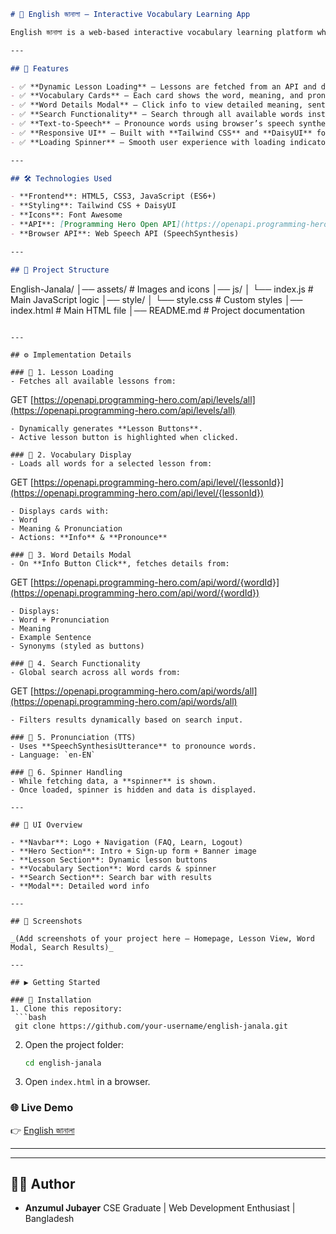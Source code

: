 ```markdown
# 📘 English জানালা – Interactive Vocabulary Learning App  

English জানালা is a web-based interactive vocabulary learning platform where users can explore lessons, learn new words with meanings, pronunciations, synonyms, and examples. It also includes search functionality, text-to-speech for word pronunciation, and modal-based word details.  

---

## 🚀 Features  

- ✅ **Dynamic Lesson Loading** – Lessons are fetched from an API and displayed dynamically.  
- ✅ **Vocabulary Cards** – Each card shows the word, meaning, and pronunciation.  
- ✅ **Word Details Modal** – Click info to view detailed meaning, sentence example, and synonyms.  
- ✅ **Search Functionality** – Search through all available words instantly.  
- ✅ **Text-to-Speech** – Pronounce words using browser’s speech synthesis.  
- ✅ **Responsive UI** – Built with **Tailwind CSS** and **DaisyUI** for responsive design.  
- ✅ **Loading Spinner** – Smooth user experience with loading indicators.  

---

## 🛠️ Technologies Used  

- **Frontend**: HTML5, CSS3, JavaScript (ES6+)  
- **Styling**: Tailwind CSS + DaisyUI  
- **Icons**: Font Awesome  
- **API**: [Programming Hero Open API](https://openapi.programming-hero.com)  
- **Browser API**: Web Speech API (SpeechSynthesis)  

---

## 📂 Project Structure  

```

English-Janala/
│── assets/                 # Images and icons
│── js/
│   └── index.js            # Main JavaScript logic
│── style/
│   └── style.css           # Custom styles
│── index.html              # Main HTML file
│── README.md               # Project documentation

```

---

## ⚙️ Implementation Details  

### 🔹 1. Lesson Loading  
- Fetches all available lessons from:  
```

GET [https://openapi.programming-hero.com/api/levels/all](https://openapi.programming-hero.com/api/levels/all)

```
- Dynamically generates **Lesson Buttons**.  
- Active lesson button is highlighted when clicked.  

### 🔹 2. Vocabulary Display  
- Loads all words for a selected lesson from:  
```

GET [https://openapi.programming-hero.com/api/level/{lessonId}](https://openapi.programming-hero.com/api/level/{lessonId})

```
- Displays cards with:
- Word  
- Meaning & Pronunciation  
- Actions: **Info** & **Pronounce**  

### 🔹 3. Word Details Modal  
- On **Info Button Click**, fetches details from:  
```

GET [https://openapi.programming-hero.com/api/word/{wordId}](https://openapi.programming-hero.com/api/word/{wordId})

```
- Displays:
- Word + Pronunciation  
- Meaning  
- Example Sentence  
- Synonyms (styled as buttons)  

### 🔹 4. Search Functionality  
- Global search across all words from:  
```

GET [https://openapi.programming-hero.com/api/words/all](https://openapi.programming-hero.com/api/words/all)

````
- Filters results dynamically based on search input.  

### 🔹 5. Pronunciation (TTS)  
- Uses **SpeechSynthesisUtterance** to pronounce words.  
- Language: `en-EN`  

### 🔹 6. Spinner Handling  
- While fetching data, a **spinner** is shown.  
- Once loaded, spinner is hidden and data is displayed.  

---

## 🎨 UI Overview  

- **Navbar**: Logo + Navigation (FAQ, Learn, Logout)  
- **Hero Section**: Intro + Sign-up form + Banner image  
- **Lesson Section**: Dynamic lesson buttons  
- **Vocabulary Section**: Word cards & spinner  
- **Search Section**: Search bar with results  
- **Modal**: Detailed word info  

---

## 📸 Screenshots  

_(Add screenshots of your project here – Homepage, Lesson View, Word Modal, Search Results)_  

---

## ▶️ Getting Started  

### 🔧 Installation  
1. Clone this repository:  
 ```bash
 git clone https://github.com/your-username/english-janala.git
````

2. Open the project folder:

   ```bash
   cd english-janala
   ```
3. Open `index.html` in a browser.

### 🌐 Live Demo

👉 [English জানালা](https://anzumul-jubayer.github.io/english-janala/)

---

---

## 👨‍💻 Author

* **Anzumul Jubayer**
   CSE Graduate | Web Development Enthusiast | Bangladesh




